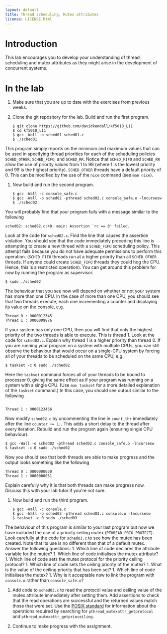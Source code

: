 ```yaml
---
layout: default
title: Thread scheduling, Mutex attributes
license: LICENSE.html
---
```


# Introduction

This lab encourages you to develop your understanding of thread scheduling
and mutex attributes as they might arise in the development of concurrent systems.

# In the lab

1. Make sure that you are up to date with the exercises from previous weeks.

1. Clone the git repository for the lab. Build and run the first program.

   ``` shell_session
   $ git clone https://github.com/davidkendall/kf5010_L11
   $ cd kf5010_L11
   $ gcc -Wall -o sched01 sched01.c
   $ ./sched01
   ```
This program simply reports on the minimum and maximum values that can be used
in specifying thread priorities for each of the scheduling policies
`SCHED_OTHER`, `SCHED_FIFO`, and `SCHED_RR`. Notice that `SCHED_FIFO` and
`SCHED_RR` allow the use of priority values from 1 to 99 (where 1 is the lowest
priority and 99 is the highest priority). `SCHED_OTHER` threads have a default
priority of 0. This can be modified by the use of the `nice` command (see
`man nice`).

1. Now build and run the second program.

   ``` shell_session
   $ gcc -Wall -c console_safe.c
   $ gcc -Wall -o sched02 -pthread sched02.c console_safe.o -lncursesw
   $ ./sched02
   ```
You will probably find that your program fails with a message similar to the
following

   ```
   sched02: sched02.c:40: main: Assertion `rc == 0' failed.
   ```
Look at the code for `sched02.c`. Find the line that causes the assertion
violation. You should see that the code immediately preceding this line
is attempting to create a new thread with a `SCHED_FIFO` scheduling policy.
This attempt fails because you do not have adequate permissions to perform
this operation. (`SCHED_FIFO` threads run at a higher priority than all
`SCHED_OTHER` threads. If anyone could create `SCHED_FIFO` threads they could
hog the CPU. Hence, this is a restricted operation). You can get around this
problem for now by running the program as supervisor.

   ``` shell_session
   $ sudo ./sched02
   ```
The behaviour that you see now will depend on whether or not your system has
more than one CPU. In the case of more than one CPU, you should see that
two threads execute, each one incrementing a counter and displaying its
value on the console, e.g.

   ```
   Thread 0 : 0000012345
   Thread 1 : 0000009876
   ```
If your system has only one CPU, then you will find that only the highest
priority of the two threads is able to execute. This is thread 1. Look at the
code for `sched02.c`. Explain why thread 1 is a higher priority than thread 0.
If you are running your program on a system with multiple CPUs, you can still
observe the behaviour that would occur on a single-CPU system by forcing
all of your threads to be scheduled on the same CPU, e.g.

   ``` shell_session
   $ taskset -c 0 sudo ./sched02
   ```
Here the `taskset` command forces all of your threads to be bound to processor 0,
giving the same effect as if your program was running on a system with a single
CPU. (Use `man taskset` for a more detailed explanation of the `taskset` command.)
In this case, you should see output similar to the following

   ```

   Thread 1 : 0000123456
   ```
Now modify `sched02.c` by uncommenting the line in `count_thr` immediately
after the line `counter += 1;`. This adds a short delay to the thread after
every iteration. Rebuild and run the program again (ensuring single CPU
behaviour).

   ``` shell_session
   $ gcc -Wall -o sched02 -pthread sched02.c console_safe.o -lncursesw
   $ taskset -c 0 sudo ./sched02
   ```
Now you should see that both threads are able to make progress and the output
looks something like the following

   ```
   Thread 0 : 0000000050
   Thread 1 : 0000000051
   ```
Explain carefully why it is that both threads can make progress now. Discuss
this with your lab tutor if you're not sure.

1. Now build and run the third program.

   ``` shell_session
   $ gcc -Wall -c console.c
   $ gcc -Wall -o sched03 -pthread sched03.c console.o -lncursesw
   $ taskset -c 0 sudo ./sched03
   ```
The behaviour of this program is similar to your last program but now we
have included the use of a priority ceiling mutex (`PTHREAD_PRIO_PROTECT`).
Look carefully at the code for `sched03.c` to see how the mutex has been
created. Note that its use is no different than that of a default mutex. 
Answer the following questions:
    1. Which line of code declares the attribute variable for the mutex?
    1. Which line of code initialises the mutex attribute?
    1. Which line of code sets the mutex protocol for the priority ceiling
protocol?
    1. Which line of code sets the ceiling priority of the mutex?
    1. What is the value of the ceiling priority that has been set?
    1. Which line of code initialises the mutex?
    1. Why is it acceptable now to link the program with `console.o` rather
than `console_safe.o`?

1. Add code to `sched03.c` to read the protocol value and ceiling value of the
mutex attribute immediately after setting them. Add assertions to check that
the read operations are successful and the returned values match those that
were set. Use the [POSIX standard](http://pubs.opengroup.org/onlinepubs/9699919799/)
for information about the operations 
required by searching for `pthread_mutexattr_getprotocol` and 
`pthread_mutexattr_getprioceiling`.

1. Continue to make progress with the assignment.


